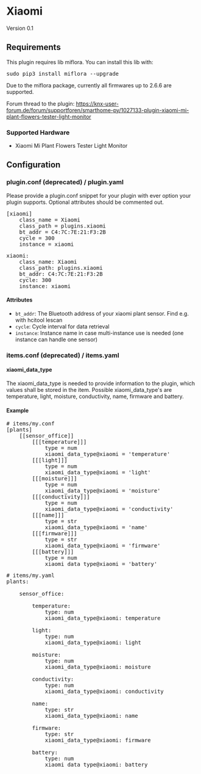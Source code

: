 # Xiaomi

Version 0.1

## Requirements
This plugin requires lib miflora. You can install this lib with:
<pre>
sudo pip3 install miflora --upgrade
</pre>

Due to the miflora package, currently all firmwares up to 2.6.6 are supported.

Forum thread to the plugin: https://knx-user-forum.de/forum/supportforen/smarthome-py/1027133-plugin-xiaomi-mi-plant-flowers-tester-light-monitor

### Supported Hardware

* Xiaomi Mi Plant Flowers Tester Light Monitor

## Configuration

### plugin.conf (deprecated) / plugin.yaml

Please provide a plugin.conf snippet for your plugin with ever option your plugin supports. Optional attributes should be commented out.

<pre>
[xiaomi]
    class_name = Xiaomi
    class_path = plugins.xiaomi
    bt_addr = C4:7C:7E:21:F3:2B
    cycle = 300
    instance = xiaomi
</pre>

<pre>
xiaomi:
    class_name: Xiaomi
    class_path: plugins.xiaomi
    bt_addr: C4:7C:7E:21:F3:2B
    cycle: 300
    instance: xiaomi
</pre>

#### Attributes
  * `bt_addr`: The Bluetooth address of your xiaomi plant sensor. Find e.g. with hcitool lescan
  * `cycle`: Cycle interval for data retrieval
  * `instance`: Instance name in case multi-instance use is needed (one instance can handle one sensor)


### items.conf (deprecated) / items.yaml

#### xiaomi_data_type

The xiaomi_data_type is needed to provide information to the plugin, which values shall be stored in the item.
Possible xiaomi_data_type's are temperature, light, moisture, conductivity, name, firmware and battery.

#### Example

<pre>
# items/my.conf
[plants]
    [[sensor_office]]
        [[[temperature]]]
            type = num
            xiaomi_data_type@xiaomi = 'temperature'
        [[[light]]]
            type = num
            xiaomi_data_type@xiaomi = 'light'
        [[[moisture]]]
            type = num
            xiaomi_data_type@xiaomi = 'moisture'
        [[[conductivity]]]
            type = num
            xiaomi_data_type@xiaomi = 'conductivity'
        [[[name]]]
            type = str
            xiaomi_data_type@xiaomi = 'name'
        [[[firmware]]]
            type = str
            xiaomi_data_type@xiaomi = 'firmware'
        [[[battery]]]
            type = num
            xiaomi_data_type@xiaomi = 'battery'
</pre>

<pre>
# items/my.yaml
plants:

    sensor_office:

        temperature:
            type: num
            xiaomi_data_type@xiaomi: temperature

        light:
            type: num
            xiaomi_data_type@xiaomi: light

        moisture:
            type: num
            xiaomi_data_type@xiaomi: moisture

        conductivity:
            type: num
            xiaomi_data_type@xiaomi: conductivity

        name:
            type: str
            xiaomi_data_type@xiaomi: name

        firmware:
            type: str
            xiaomi_data_type@xiaomi: firmware

        battery:
            type: num
            xiaomi_data_type@xiaomi: battery
</pre>